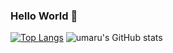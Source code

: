 ### Hello World 👋

<!--
**umaru-233/umaru-233** is a ✨ _special_ ✨ repository because its `README.md` (this file) appears on your GitHub profile.

Here are some ideas to get you started:

- 🔭 I’m currently working on ...
- 🌱 I’m currently learning ...
- 👯 I’m looking to collaborate on ...
- 🤔 I’m looking for help with ...
- 💬 Ask me about ...
- 📫 How to reach me: ...
- 😄 Pronouns: ...
- ⚡ Fun fact: ...
-->
[![Top Langs](https://github-readme-stats.vercel.app/api/top-langs/?username=umaru-233&layout=compact&theme=radical&show_icons=true&count_private=true)](https://github.com/anuraghazra/github-readme-stats)
![umaru's GitHub stats](https://github-readme-stats.vercel.app/api?username=umaru-233&theme=radical&show_icons=true&count_private=true)
